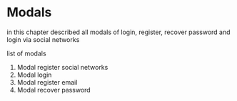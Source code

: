 # Modals
in this chapter described all modals of login, register, recover password and login via social networks

list of modals

1. Modal register social networks
2. Modal login
3. Modal register email
4. Modal recover password

